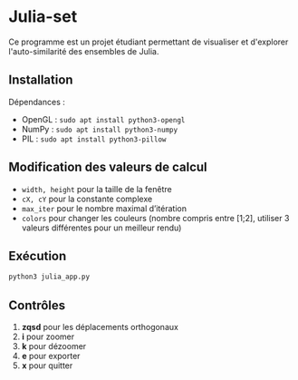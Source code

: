 # Julia-set
Ce programme est un projet étudiant permettant de visualiser et d'explorer l'auto-similarité des ensembles de Julia.

## Installation
Dépendances :
 - OpenGL : `sudo apt install python3-opengl`
 - NumPy : `sudo apt install python3-numpy`
 - PIL : `sudo apt install python3-pillow`

## Modification des valeurs de calcul
 - ```width, height``` pour la taille de la fenêtre
 - ```cX, cY``` pour la constante complexe
 - ```max_iter``` pour le nombre maximal d’itération
 - ```colors``` pour changer les couleurs (nombre compris entre [1;2], utiliser 3 valeurs différentes pour un meilleur rendu)

## Exécution
```bash
python3 julia_app.py
```

## Contrôles

 1. **zqsd** pour les déplacements orthogonaux
 2. **i** pour zoomer
 3. **k** pour dézoomer
 4.  **e** pour exporter
 5. **x** pour quitter
